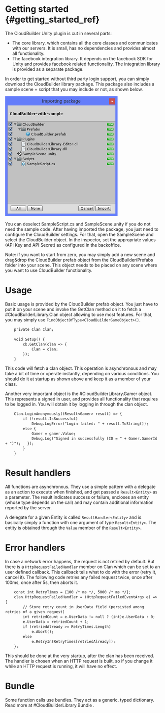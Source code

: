 Getting started {#getting_started_ref}
===========

The CloudBuilder Unity plugin is cut in several parts:
- The core library, which contains all the core classes and communicates with our servers. It is small, has no dependencies and provides almost all functionality.
- The facebook integration library. It depends on the facebook SDK for Unity and provides facebook related functionality. The integration library is provided as a separate package.

In order to get started without third party login support, you can simply download the CloudBuilder library package. This package also includes a sample scene + script that you may include or not, as shown below.

![Import package screen](./Docs/img/importpackage01.png)

You can deselect SampleScript.cs and SampleScene.unity if you do not need the sample code. After having imported the package, you just need to configure the CloudBuilder settings. For that, open the SampleScene and select the CloudBuilder object. In the inspector, set the appropriate values (API Key and API Secret) as configured in the backoffice.

Note: if you want to start from zero, you may simply add a new scene and drag&drop the CloudBuilder prefab object from the CloudBuilder/Prefabs folder into your scene. This object needs to be placed on any scene where you want to use CloudBuilder functionality.

# Usage

Basic usage is provided by the CloudBuilder prefab object. You just have to put it on your scene and invoke the GetClan method on it to fetch a #CloudBuilderLibrary.Clan object allowing to use most features. For that, you may simply use `FindObjectOfType<CloudBuilderGameObject>()`.

~~~~{.cs}
	private Clan Clan;
	
	void Setup() {
		cb.GetClan(clan => {
			Clan = clan;
		});
	}
~~~~

This code will fetch a clan object. This operation is asynchronous and may take a bit of time or operate instantly, depending on various conditions. You should do it at startup as shown above and keep it as a member of your class.

Another very important object is the #CloudBuilderLibrary.Gamer object. This represents a signed in user, and provides all functionality that requires to be logged in. You will obtain it by logging in through the clan object.

~~~~{.cs}
	Clan.LoginAnonymously((Result<Gamer> result) => {
		if (!result.IsSuccessful)
			Debug.LogError("Login failed: " + result.ToString());
		else {
			Gamer = gamer.Value;
			Debug.Log("Signed in successfully (ID = " + Gamer.GamerId + ")");	});
		}
	}
~~~~

# Result handlers

All functions are asynchronous. They use a simple pattern with a delegate as an action to execute when finished, and get passed a `Result<Entity>` as a parameter. The result indicates success or failure, encloses an entity (whose type depends on the call) and may contain additional information reported by the server.

A delegate for a given Entity is called `ResultHandler<Entity>` and is basically simply a function with one argument of type `Result<Entity>`. The entity is obtained through the `Value` member of the `Result<Entity>`.

# Error handlers

In case a network error happens, the request is not retried by default. But there is a `HttpRequestFailedHandler` member on Clan which can be set to an user defined callback. This callback tells what to do with the error (retry it, cancel it). The following code retries any failed request twice, once after 100ms, once after 5s, then aborts it.

~~~~{.cs}
	const int RetryTimes = {100 /* ms */, 5000 /* ms */};
	clan.HttpRequestFailedHandler = (HttpRequestFailedEventArgs e) => {
		// Store retry count in UserData field (persisted among retries of a given request)
		int retriedCount = e.UserData != null ? (int)e.UserData : 0;
		e.UserData = retriedCount + 1;
		if (retriedAlready >= RetryTimes.Length)
			e.Abort();
		else
			e.RetryIn(RetryTimes[retriedAlready]);
	};
~~~~

This should be done at the very startup, after the clan has been received. The handler is chosen when an HTTP request is built, so if you change it while an HTTP request is running, it will have no effect.

# Bundle

Some function calls use bundles. They act as a generic, typed dictionary. Read more at #CloudBuilderLibrary.Bundle .
